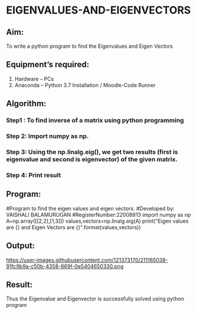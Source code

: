 # EIGENVALUES-AND-EIGENVECTORS
## Aim:
To write a python program to find the Eigenvalues and Eigen Vectors
## Equipment’s required:
1. 	Hardware – PCs
2. 	Anaconda – Python 3.7 Installation / Moodle-Code Runner
## Algorithm:
### Step1 :  To find inverse of a matrix using python programming

### Step 2: Import numpy as np.
### Step 3: Using the np.linalg.eig(),  we get two results (first is eigenvalue and second is eigenvector) of the given matrix.
### Step 4:  Print result


## Program:
#Program to find the eigen values and eigen vectors.
#Developed by: VAISHALI BALAMURUGAN
#RegisterNumber:22008813
import numpy as np
A=np.array([[2,2],[1,3]])
values,vectors=np.linalg.eig(A)
print("Eigen values are {} and Eigen Vectors are {}".format(values,vectors))


## Output:

https://user-images.githubusercontent.com/121373170/211165038-91fc9b9a-c50b-4358-869f-0e5404650330.png

## Result:
Thus the Eigenvalue and Eigenvector is successfully solved using python program
